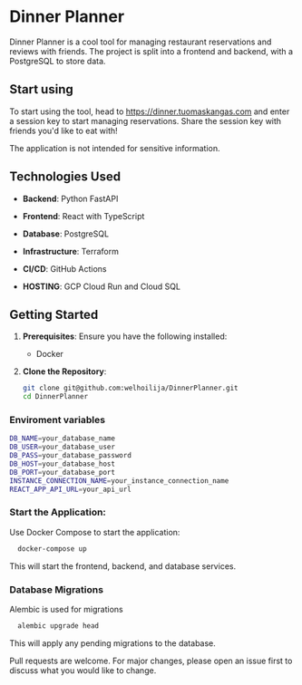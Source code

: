 # Dinner Planner

Dinner Planner is a cool tool for managing restaurant reservations and reviews with friends. The project is split into a frontend and backend, with a PostgreSQL to store data.

## Start using

  To start using the tool, head to https://dinner.tuomaskangas.com
  and enter a session key to start managing reservations. Share the session key with friends you'd like to eat with!

  The application is not intended for sensitive information.

## Technologies Used

- **Backend**: Python FastAPI
  
- **Frontend**: React with TypeScript

- **Database**: PostgreSQL

- **Infrastructure**: Terraform

- **CI/CD**: GitHub Actions

- **HOSTING**: GCP Cloud Run and Cloud SQL

## Getting Started

1. **Prerequisites**: Ensure you have the following installed:
   - Docker

2. **Clone the Repository**:
   ```bash
   git clone git@github.com:welhoilija/DinnerPlanner.git
   cd DinnerPlanner

### Enviroment variables

  ```bash
  DB_NAME=your_database_name
  DB_USER=your_database_user
  DB_PASS=your_database_password
  DB_HOST=your_database_host
  DB_PORT=your_database_port
  INSTANCE_CONNECTION_NAME=your_instance_connection_name
  REACT_APP_API_URL=your_api_url
  ```

### Start the Application:

  Use Docker Compose to start the application:

  ```bash
    docker-compose up
  ```

  This will start the frontend, backend, and database services.

### Database Migrations
  Alembic is used for migrations
  ```bash
    alembic upgrade head
  ```

  This will apply any pending migrations to the database.

Pull requests are welcome. For major changes, please open an issue first to discuss what you would like to change.
